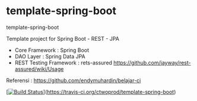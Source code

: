 # template-spring-boot
template-spring-boot

Template project for Spring Boot - REST - JPA

- Core Framework : Spring Boot
- DAO Layer : Spring Data JPA
- REST Testing Framework : rets-assured https://github.com/jayway/rest-assured/wiki/Usage

Referensi : https://github.com/endymuhardin/belajar-ci


[[![Build Status](https://travis-ci.org/ctwoprod/template-spring-boot.svg?branch=master)](https://travis-ci.org/ctwoprod/template-spring-boot)](https://travis-ci.org/ctwoprod/template-spring-boot)

